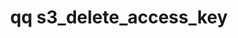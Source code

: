 ---
category: s3
command: s3_delete_access_key
keywords: qq, qq_cli, s3_delete_access_key
optional_options:
- alternate: []
  help: The ID of the access key to be deleted
  name: --id
  required: true
permalink: /qq-cli-command-guide/s3/s3_delete_access_key.html
positional_options: []
sidebar: qq_cli_command_reference_sidebar
summary: This section explains how to use the <code>qq s3_delete_access_key</code>
  command.
synopsis: Delete an S3 access key
title: qq s3_delete_access_key
usage: qq s3_delete_access_key [-h] --id ID
zendesk_source: qq CLI Command Guide

---